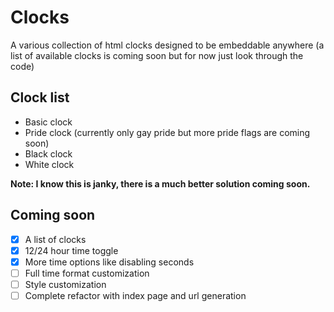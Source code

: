 # Clocks

A various collection of html clocks designed to be embeddable anywhere (a list of available clocks is coming soon but for now just look through the code)

## Clock list

* Basic clock
* Pride clock (currently only gay pride but more pride flags are coming soon)
* Black clock
* White clock

**Note: I know this is janky, there is a much better solution coming soon.**

## Coming soon

* [X] A list of clocks
* [X] 12/24 hour time toggle
* [X] More time options like disabling seconds
* [ ] Full time format customization
* [ ] Style customization
* [ ] Complete refactor with index page and url generation
